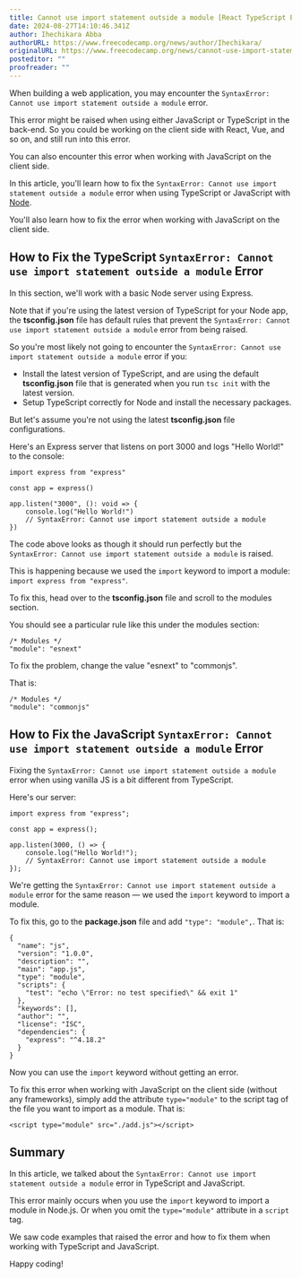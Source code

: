 ```yaml
---
title: Cannot use import statement outside a module [React TypeScript Error Solved]
date: 2024-08-27T14:10:46.341Z
author: Ihechikara Abba
authorURL: https://www.freecodecamp.org/news/author/Ihechikara/
originalURL: https://www.freecodecamp.org/news/cannot-use-import-statement-outside-a-module-react-typescript-error-solved/
posteditor: ""
proofreader: ""
---
```


When building a web application, you may encounter the `SyntaxError: Cannot use import statement outside a module` error.

<!-- more -->

This error might be raised when using either JavaScript or TypeScript in the back-end. So you could be working on the client side with React, Vue, and so on, and still run into this error.

You can also encounter this error when working with JavaScript on the client side.

In this article, you'll learn how to fix the `SyntaxError: Cannot use import statement outside a module` error when using TypeScript or JavaScript with [Node][1].

You'll also learn how to fix the error when working with JavaScript on the client side.

## How to Fix the TypeScript `SyntaxError: Cannot use import statement outside a module` Error

In this section, we'll work with a basic Node server using Express.

Note that if you're using the latest version of TypeScript for your Node app, the **tsconfig.json** file has default rules that prevent the `SyntaxError: Cannot use import statement outside a module` error from being raised.

So you're most likely not going to encounter the `SyntaxError: Cannot use import statement outside a module` error if you:

-   Install the latest version of TypeScript, and are using the default **tsconfig.json** file that is generated when you run `tsc init` with the latest version.
-   Setup TypeScript correctly for Node and install the necessary packages.

But let's assume you're not using the latest **tsconfig.json** file configurations.

Here's an Express server that listens on port 3000 and logs "Hello World!" to the console:

```
import express from "express"

const app = express()

app.listen("3000", (): void => {
    console.log("Hello World!")
    // SyntaxError: Cannot use import statement outside a module
})
```

The code above looks as though it should run perfectly but the `SyntaxError: Cannot use import statement outside a module` is raised.

This is happening because we used the `import` keyword to import a module: `import express from "express"`.

To fix this, head over to the **tsconfig.json** file and scroll to the modules section.

You should see a particular rule like this under the modules section:

```
/* Modules */
"module": "esnext"
```

To fix the problem, change the value "esnext" to "commonjs".

That is:

```
/* Modules */
"module": "commonjs"
```

## How to Fix the JavaScript `SyntaxError: Cannot use import statement outside a module` Error

Fixing the `SyntaxError: Cannot use import statement outside a module` error when using vanilla JS is a bit different from TypeScript.

Here's our server:

```
import express from "express";

const app = express();

app.listen(3000, () => {
    console.log("Hello World!");
    // SyntaxError: Cannot use import statement outside a module
});
```

We're getting the `SyntaxError: Cannot use import statement outside a module` error for the same reason — we used the `import` keyword to import a module.

To fix this, go to the **package.json** file and add `"type": "module",`. That is:

```
{
  "name": "js",
  "version": "1.0.0",
  "description": "",
  "main": "app.js",
  "type": "module",
  "scripts": {
    "test": "echo \"Error: no test specified\" && exit 1"
  },
  "keywords": [],
  "author": "",
  "license": "ISC",
  "dependencies": {
    "express": "^4.18.2"
  }
}
```

Now you can use the `import` keyword without getting an error.

To fix this error when working with JavaScript on the client side (without any frameworks), simply add the attribute `type="module"` to the script tag of the file you want to import as a module. That is:

```
<script type="module" src="./add.js"></script>
```

## Summary

In this article, we talked about the `SyntaxError: Cannot use import statement outside a module` error in TypeScript and JavaScript.

This error mainly occurs when you use the `import` keyword to import a module in Node.js. Or when you omit the `type="module"` attribute in a `script` tag.

We saw code examples that raised the error and how to fix them when working with TypeScript and JavaScript.

Happy coding!

[1]: https://www.freecodecamp.org/news/node-js-server-side-javascript-what-is-node-used-for/